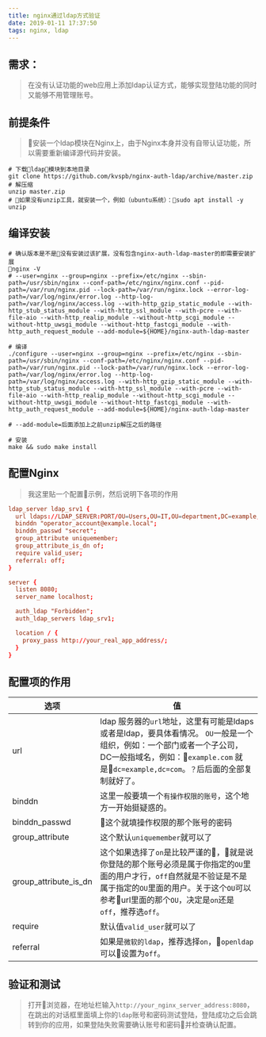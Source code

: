 ```yaml
---
title: nginx通过ldap方式验证
date: 2019-01-11 17:37:50
tags: nginx, ldap
--- 
```


## 需求：

> 在没有认证功能的web应用上添加ldap认证方式，能够实现登陆功能的同时又能够不用管理账号。

## 前提条件

> 安装一个ldap模块在Nginx上，由于Nginx本身并没有自带认证功能，所以需要重新编译源代码并安装。

```shell
# 下载ldap模块到本地目录
git clone https://github.com/kvspb/nginx-auth-ldap/archive/master.zip
# 解压缩
unzip master.zip
# 如果没有unzip工具，就安装一个，例如（ubuntu系统）：sudo apt install -y unzip
```

## 编译安装

```shell
# 确认版本是不是没有安装过该扩展，没有包含nginx-auth-ldap-master的即需要安装扩展
nginx -V
# --user=nginx --group=nginx --prefix=/etc/nginx --sbin-path=/usr/sbin/nginx --conf-path=/etc/nginx/nginx.conf --pid-path=/var/run/nginx.pid --lock-path=/var/run/nginx.lock --error-log-path=/var/log/nginx/error.log --http-log-path=/var/log/nginx/access.log --with-http_gzip_static_module --with-http_stub_status_module --with-http_ssl_module --with-pcre --with-file-aio --with-http_realip_module --without-http_scgi_module --without-http_uwsgi_module --without-http_fastcgi_module --with-http_auth_request_module --add-module=${HOME}/nginx-auth-ldap-master

# 编译
./configure --user=nginx --group=nginx --prefix=/etc/nginx --sbin-path=/usr/sbin/nginx --conf-path=/etc/nginx/nginx.conf --pid-path=/var/run/nginx.pid --lock-path=/var/run/nginx.lock --error-log-path=/var/log/nginx/error.log --http-log-path=/var/log/nginx/access.log --with-http_gzip_static_module --with-http_stub_status_module --with-http_ssl_module --with-pcre --with-file-aio --with-http_realip_module --without-http_scgi_module --without-http_uwsgi_module --without-http_fastcgi_module --with-http_auth_request_module --add-module=${HOME}/nginx-auth-ldap-master

# --add-module=后面添加上之前unzip解压之后的路径

# 安装
make && sudo make install
```

## 配置Nginx

> 我这里贴一个配置示例，然后说明下各项的作用

```conf
ldap_server ldap_srv1 {
  url ldaps://LDAP_SERVER:PORT/OU=Users,OU=IT,OU=department,DC=example,DC=local?sAMAccountName?sub?(objectClass=person);
  binddn "operator_account@example.local";
  binddn_passwd "secret";
  group_attribute uniquemember;
  group_attribute_is_dn of;
  require valid_user;
  referral: off;
}

server {
  listen 8080;
  server_name localhost;

  auth_ldap "Forbidden";
  auth_ldap_servers ldap_srv1;

  location / {
    proxy_pass http://your_real_app_address/;
  }
}
```

## 配置项的作用

选项 | 值
--|--
url|ldap 服务器的`url`地址，这里有可能是ldaps或者是ldap，要具体看情况。 `OU`一般是一个组织，例如：一个部门或者一个子公司，DC一般指域名，例如：`example.com` 就是`dc=example,dc=com`。`？`后后面的全部复制就好了。
binddn|这里一般要填一个`有操作权限的账号`，这个地方一开始挺疑惑的。
binddn_passwd|这个就填操作权限的那个账号的密码
group_attribute|这个默认`uniquemember`就可以了
group_attribute_is_dn|这个如果选择了`on`是比较严谨的，就是说你登陆的那个账号必须是属于你指定的`OU`里面的用户才行，`off`自然就是不验证是不是属于指定的`OU`里面的用户。关于这个`OU`可以参考url里面的那个`OU`，决定是`on`还是`off`，推荐选`off`。
require|默认值`valid_user`就可以了
referral|如果是`微软的ldap`，推荐选择`on`，`openldap`可以设置为`off`。

## 验证和测试

> 打开浏览器，在地址栏输入`http://your_nginx_server_address:8080`，在跳出的对话框里面填上你的`ldap`账号和密码测试登陆，登陆成功之后会跳转到你的应用，如果登陆失败需要确认账号和密码并检查确认配置。
